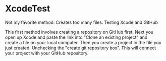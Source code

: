 # XcodeTest

Not my favorite method. Creates too many files. 
Testing Xcode and GitHub

This first method involves creating a repository on GitHub first.
Next you open up Xcode and paste the link into "Clone an existing project" and create a file on your local computer.
Then you create a project in the file you just created. Unchecking the "create git repository box".
This will connect your project with your GitHub repository. 
